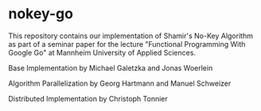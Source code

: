 nokey-go
========

This repository contains our implementation of Shamir's No-Key Algorithm as part of a seminar paper for the lecture "Functional Programming With Google Go" at Mannheim University of Applied Sciences.

Base Implementation by Michael Galetzka and Jonas Woerlein

Algorithm Parallelization by Georg Hartmann and Manuel Schweizer

Distributed Implementation by Christoph Tonnier
